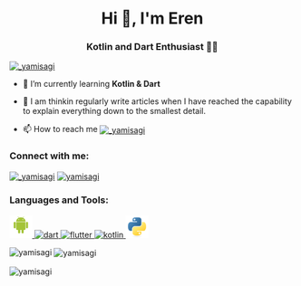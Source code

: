 <h1 align="center">Hi 👋, I'm Eren</h1>
<h3 align="center">Kotlin and Dart Enthusiast 🤏🏻</h3>

<p align="left"> <a href="https://twitter.com/_yamisagi" target="blank"><img src="https://img.shields.io/twitter/follow/_yamisagi?logo=twitter&style=for-the-badge" alt="_yamisagi" /></a> </p>

- 🧠 I’m currently learning **Kotlin & Dart**

- 📝 I am thinkin regularly write articles when I have reached the capability to explain everything down to the smallest detail.

- 📫 How to reach me <a href="https://twitter.com/_yamisagi" target="blank"><img align="center" src="https://raw.githubusercontent.com/rahuldkjain/github-profile-readme-generator/master/src/images/icons/Social/twitter.svg" alt="_yamisagi" height="30" width="40" /></a>

<h3 align="left">Connect with me:</h3>
<p align="left">
<a href="https://twitter.com/_yamisagi" target="blank"><img align="center" src="https://raw.githubusercontent.com/rahuldkjain/github-profile-readme-generator/master/src/images/icons/Social/twitter.svg" alt="_yamisagi" height="30" width="40" /></a>
<a href="https://linkedin.com/in/yamisagi" target="blank"><img align="center" src="https://raw.githubusercontent.com/rahuldkjain/github-profile-readme-generator/master/src/images/icons/Social/linked-in-alt.svg" alt="yamisagi" height="30" width="40" /></a>
</p>

<h3 align="left">Languages and Tools:</h3>
<p align="left"> <a href="https://developer.android.com" target="_blank" rel="noreferrer"> <img src="https://raw.githubusercontent.com/devicons/devicon/master/icons/android/android-original-wordmark.svg" alt="android" width="40" height="40"/> </a> <a href="https://dart.dev" target="_blank" rel="noreferrer"> <img src="https://www.vectorlogo.zone/logos/dartlang/dartlang-icon.svg" alt="dart" width="40" height="40"/> </a> <a href="https://flutter.dev" target="_blank" rel="noreferrer"> <img src="https://www.vectorlogo.zone/logos/flutterio/flutterio-icon.svg" alt="flutter" width="40" height="40"/> </a> <a href="https://kotlinlang.org" target="_blank" rel="noreferrer"> <img src="https://www.vectorlogo.zone/logos/kotlinlang/kotlinlang-icon.svg" alt="kotlin" width="40" height="40"/> </a> <a href="https://www.python.org" target="_blank" rel="noreferrer"> <img src="https://raw.githubusercontent.com/devicons/devicon/master/icons/python/python-original.svg" alt="python" width="40" height="40"/> </a> </p>

<p><img align="left" src="https://github-readme-stats.vercel.app/api/top-langs?username=yamisagi&show_icons=true&locale=en&layout=compact" alt="yamisagi" /></p>

<p>&nbsp;<img align="center" src="https://github-readme-stats.vercel.app/api?username=yamisagi&show_icons=true&locale=en" alt="yamisagi" /></p>

<p><img align="center" src="https://github-readme-streak-stats.herokuapp.com/?user=yamisagi&theme=default" alt="yamisagi" /></p>
